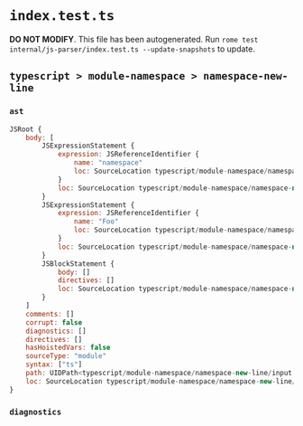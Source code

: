 # `index.test.ts`

**DO NOT MODIFY**. This file has been autogenerated. Run `rome test internal/js-parser/index.test.ts --update-snapshots` to update.

## `typescript > module-namespace > namespace-new-line`

### `ast`

```javascript
JSRoot {
	body: [
		JSExpressionStatement {
			expression: JSReferenceIdentifier {
				name: "namespace"
				loc: SourceLocation typescript/module-namespace/namespace-new-line/input.ts 1:0-1:9 (namespace)
			}
			loc: SourceLocation typescript/module-namespace/namespace-new-line/input.ts 1:0-1:9
		}
		JSExpressionStatement {
			expression: JSReferenceIdentifier {
				name: "Foo"
				loc: SourceLocation typescript/module-namespace/namespace-new-line/input.ts 2:0-2:3 (Foo)
			}
			loc: SourceLocation typescript/module-namespace/namespace-new-line/input.ts 2:0-2:3
		}
		JSBlockStatement {
			body: []
			directives: []
			loc: SourceLocation typescript/module-namespace/namespace-new-line/input.ts 3:0-3:2
		}
	]
	comments: []
	corrupt: false
	diagnostics: []
	directives: []
	hasHoistedVars: false
	sourceType: "module"
	syntax: ["ts"]
	path: UIDPath<typescript/module-namespace/namespace-new-line/input.ts>
	loc: SourceLocation typescript/module-namespace/namespace-new-line/input.ts 1:0-4:0
}
```

### `diagnostics`

```

```
